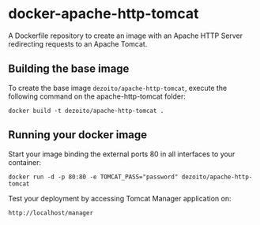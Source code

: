 docker-apache-http-tomcat
=========================

A Dockerfile repository to create an image with an Apache HTTP Server redirecting requests to an Apache Tomcat.

Building the base image
-----------------------

To create the base image `dezoito/apache-http-tomcat`, execute the following command on the apache-http-tomcat folder:

	docker build -t dezoito/apache-http-tomcat .


Running your docker image
-------------------------

Start your image binding the external ports 80 in all interfaces to your container:

	docker run -d -p 80:80 -e TOMCAT_PASS="password" dezoito/apache-http-tomcat

Test your deployment by accessing Tomcat Manager application on:

	http://localhost/manager
